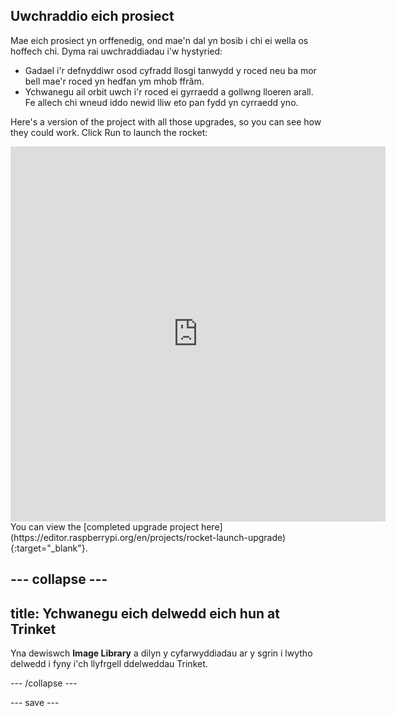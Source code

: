 ## Uwchraddio eich prosiect
Mae eich prosiect yn orffenedig, ond mae'n dal yn bosib i chi ei wella os hoffech chi. Dyma rai uwchraddiadau i'w hystyried:

 + Gadael i'r defnyddiwr osod cyfradd llosgi tanwydd y roced neu ba mor bell mae'r roced yn hedfan ym mhob ffrâm.
 + Ychwanegu ail orbit uwch i'r roced ei gyrraedd a gollwng lloeren arall. Fe allech chi wneud iddo newid lliw eto pan fydd yn cyrraedd yno.

Here's a version of the project with all those upgrades, so you can see how they could work. Click Run to launch the rocket:

<iframe src="https://editor.raspberrypi.org/en/embed/viewer/rocket-launch-upgrade" width="600" height="600" frameborder="0" marginwidth="0" marginheight="0" allowfullscreen>
</iframe> You can view the [completed upgrade project here](https://editor.raspberrypi.org/en/projects/rocket-launch-upgrade){:target="_blank"}.

--- collapse ---
---
title: Ychwanegu eich delwedd eich hun at Trinket
---

Yna dewiswch **Image Library** a dilyn y cyfarwyddiadau ar y sgrin i lwytho delwedd i fyny i'ch llyfrgell ddelweddau Trinket.

--- /collapse ---

--- save ---
